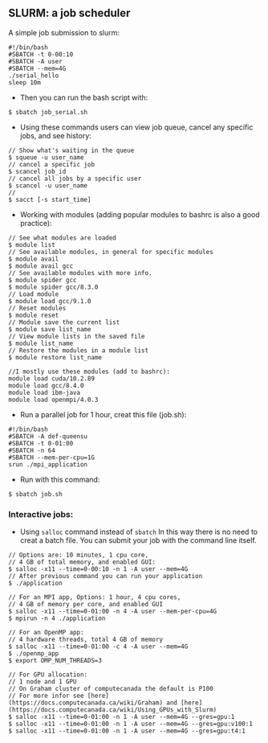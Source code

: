 ## SLURM: a job scheduler

A simple job submission to slurm:
```
#!/bin/bash
#SBATCH -t 0-00:10
#SBATCH -A user
#SBATCH --mem=4G
./serial_hello
sleep 10m
```
- Then you can run the bash script with:
```
$ sbatch job_serial.sh
```

- Using these commands users can view job queue, cancel any specific jobs, and see history:
```
// Show what's waiting in the queue
$ squeue -u user_name
// cancel a specific job
$ scancel job_id
// cancel all jobs by a specific user
$ scancel -u user_name 
//
$ sacct [-s start_time]
```

- Working with modules (adding popular modules to bashrc is also a good practice):
```
// See what modules are loaded
$ module list
// See available modules, in general for specific modules
$ module avail 
$ module avail gcc
// See available modules with more info.
$ module spider gcc
$ module spider gcc/8.3.0
// Load module
$ module load gcc/9.1.0
// Reset modules
$ module reset
// Module save the current list
$ module save list_name
// View module lists in the saved file
$ module list_name
// Restore the modules in a module list
$ module restore list_name

//I mostly use these modules (add to bashrc):
module load cuda/10.2.89
module load gcc/8.4.0
module load ibm-java
module load openmpi/4.0.3
```

- Run a parallel job for 1 hour, creat this file (job.sh):
```
#!/bin/bash
#SBATCH -A def-queensu
#SBATCH -t 0-01:00
#SBATCH -n 64
#SBATCH --mem-per-cpu=1G
srun ./mpi_application
```
- Run with this command:
```
$ sbatch job.sh
```

### Interactive jobs:

- Using `salloc` command instead of `sbatch`
In this way there is no need to creat a batch file. You can submit your job with the command line itself.
```
// Options are: 10 minutes, 1 cpu core, 
// 4 GB of total memory, and enabled GUI:
$ salloc -x11 --time=0-00:10 -n 1 -A user --mem=4G
// After previous command you can run your application
$ ./application

// For an MPI app, Options: 1 hour, 4 cpu cores,
// 4 GB of memory per core, and enabled GUI
$ salloc -x11 --time=0-01:00 -n 4 -A user --mem-per-cpu=4G
$ mpirun -n 4 ./application

// For an OpenMP app:
// 4 hardware threads, total 4 GB of memory
$ salloc -x11 --time=0-01:00 -c 4 -A user --mem=4G
$ ./openmp_app
$ export OMP_NUM_THREADS=3 

// For GPU allocation:
// 1 node and 1 GPU
// On Graham cluster of computecanada the default is P100
// For more infor see [here](https://docs.computecanada.ca/wiki/Graham) and [here](https://docs.computecanada.ca/wiki/Using_GPUs_with_Slurm)
$ salloc -x11 --time=0-01:00 -n 1 -A user --mem=4G --gres=gpu:1
$ salloc -x11 --time=0-01:00 -n 1 -A user --mem=4G --gres=gpu:v100:1
$ salloc -x11 --time=0-01:00 -n 1 -A user --mem=4G --gres=gpu:t4:1
```

